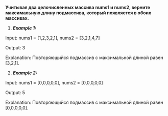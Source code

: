 **Учитывая два целочисленных массива nums1 и nums2, верните максимальную длину подмассива, который появляется в обоих массивах.**

1. *__Example 1:__*

Input: nums1 = [1,2,3,2,1], nums2 = [3,2,1,4,7]

Output: 3

Explanation: Повторяющийся подмассив с максимальной длиной равен [3,2,1].


2. *__Example 2:__*

Input: nums1 = [0,0,0,0,0], nums2 = [0,0,0,0,0]

Output: 5

Explanation: Повторяющийся подмассив с максимальной длиной равен [0,0,0,0,0].